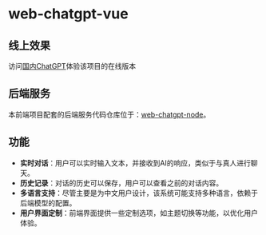 # web-chatgpt-vue

## 线上效果
访问[国内ChatGPT](https://czt666.cn/gpt)体验该项目的在线版本

## 后端服务
本前端项目配套的后端服务代码仓库位于：[web-chatgpt-node](https://github.com/czt6666/web-chatgpt-node)。

## 功能
- **实时对话**：用户可以实时输入文本，并接收到AI的响应，类似于与真人进行聊天。
- **历史记录**：对话的历史可以保存，用户可以查看之前的对话内容。
- **多语言支持**：尽管主要是为中文用户设计，该系统可能支持多种语言，依赖于后端模型的配置。
- **用户界面定制**：前端界面提供一些定制选项，如主题切换等功能，以优化用户体验。
